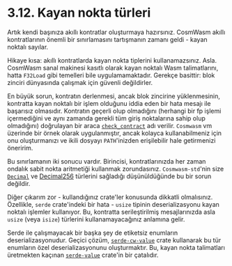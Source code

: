 # 3.12. Kayan nokta türleri

Artık kendi başınıza akıllı kontratlar oluşturmaya hazırsınız. CosmWasm akıllı kontratlarının önemli bir sınırlamasını tartışmanın zamanı geldi - kayan noktalı sayılar.

Hikaye kısa: akıllı kontratlarda kayan nokta tiplerini kullanamazsınız. Asla. CosmWasm sanal makinesi kasıtlı olarak kayan noktalı Wasm talimatlarını, hatta `F32Load` gibi temelleri bile uygulamamaktadır. Gerekçe basittir: blok zinciri dünyasında çalışmak için güvenli değildirler.

En büyük sorun, kontratın derlenmesi, ancak blok zincirine yüklenmesinin, kontratta kayan noktalı bir işlem olduğunu iddia eden bir hata mesajı ile başarısız olmasıdır. Kontratın geçerli olup olmadığını (herhangi bir fp işlemi içermediğini ve aynı zamanda gerekli tüm giriş noktalarına sahip olup olmadığını) doğrulayan bir araca [`check_contract`](https://github.com/CosmWasm/cosmwasm/blob/main/packages/vm/examples/check\_contract.rs) adı verilir. `Cosmwasm` vm üzerinde bir örnek olarak uygulanmıştır, ancak kolayca kullanabilmeniz için onu oluşturmanızı ve ikili dosyayı `PATH`'inizden erişilebilir hale getirmenizi öneririm.

Bu sınırlamanın iki sonucu vardır. Birincisi, kontratlarınızda her zaman ondalık sabit nokta aritmetiği kullanmak zorundasınız. `Cosmwasm-std`'nin size [`Decimal`](https://docs.rs/cosmwasm-std/1.0.0/cosmwasm\_std/struct.Decimal.html) ve [Decimal256](https://docs.rs/cosmwasm-std/1.0.0/cosmwasm\_std/struct.Decimal256.html) türlerini sağladığı düşünüldüğünde bu bir sorun değildir.

Diğer çıkarım zor - kullandığınız crate'ler konusunda dikkatli olmalısınız. Özellikle, `serde` crate'indeki bir hata - `usize` tipinin deserializasyonu kayan noktalı işlemler kullanıyor. Bu, kontratta serileştirilmiş mesajlarınızda asla `usize` (veya `isize`) türlerini kullanamayacağınız anlamına gelir.

Serde ile çalışmayacak bir başka şey de etiketsiz enumların deserializasyonudur. Geçici çözüm, [`serde-cw-value`](https://crates.io/crates/serde-cw-value) crate kullanarak bu tür enumların özel deserializasyonunu oluşturmaktır. Bu, kayan nokta talimatları üretmekten kaçınan [`serde-value`](https://crates.io/crates/serde-value) crate'in bir çatalıdır.

